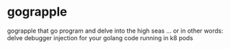 # gograpple

gograpple that go program and delve into the high seas ...
or in other words: delve debugger injection for your golang code running in k8 pods
